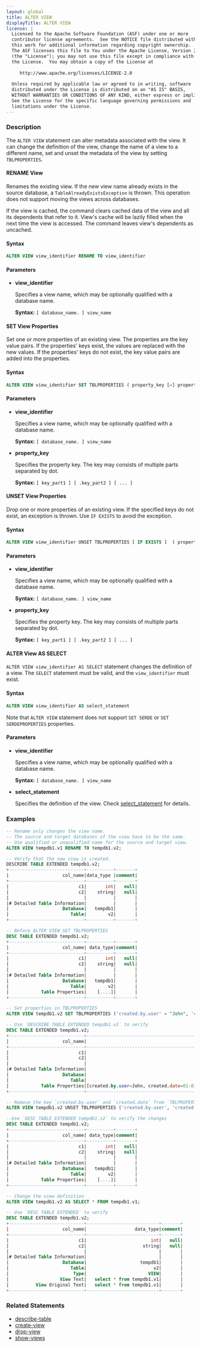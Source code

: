 ```yaml
---
layout: global
title: ALTER VIEW
displayTitle: ALTER VIEW 
license: |
  Licensed to the Apache Software Foundation (ASF) under one or more
  contributor license agreements.  See the NOTICE file distributed with
  this work for additional information regarding copyright ownership.
  The ASF licenses this file to You under the Apache License, Version 2.0
  (the "License"); you may not use this file except in compliance with
  the License.  You may obtain a copy of the License at
 
     http://www.apache.org/licenses/LICENSE-2.0
 
  Unless required by applicable law or agreed to in writing, software
  distributed under the License is distributed on an "AS IS" BASIS,
  WITHOUT WARRANTIES OR CONDITIONS OF ANY KIND, either express or implied.
  See the License for the specific language governing permissions and
  limitations under the License.
---
```


### Description

The `ALTER VIEW` statement can alter metadata associated with the view. It can change the definition of the view, change
the name of a view to a different name, set and unset the metadata of the view by setting `TBLPROPERTIES`.

#### RENAME View
Renames the existing view. If the new view name already exists in the source database, a `TableAlreadyExistsException` is thrown. This operation
does not support moving the views across databases.

If the view is cached, the command clears cached data of the view and all its dependents that refer to it. View's cache will be lazily filled when the next time the view is accessed. The command leaves view's dependents as uncached.

#### Syntax
```sql
ALTER VIEW view_identifier RENAME TO view_identifier
```

#### Parameters
* **view_identifier**

    Specifies a view name, which may be optionally qualified with a database name.

    **Syntax:** `[ database_name. ] view_name`

#### SET View Properties
Set one or more properties of an existing view. The properties are the key value pairs. If the properties' keys exist, 
the values are replaced with the new values. If the properties' keys do not exist, the key value pairs are added into
the properties.

#### Syntax
```sql
ALTER VIEW view_identifier SET TBLPROPERTIES ( property_key [=] property_val [ , ... ] )
```

#### Parameters
* **view_identifier**

    Specifies a view name, which may be optionally qualified with a database name.

    **Syntax:** `[ database_name. ] view_name`

* **property_key**

    Specifies the property key. The key may consists of multiple parts separated by dot.

    **Syntax:** `[ key_part1 ] [ .key_part2 ] [ ... ]`

#### UNSET View Properties
Drop one or more properties of an existing view. If the specified keys do not exist, an exception is thrown. Use 
`IF EXISTS` to avoid the exception. 

#### Syntax
```sql
ALTER VIEW view_identifier UNSET TBLPROPERTIES [ IF EXISTS ]  ( property_key [ , ... ] )
```

#### Parameters
* **view_identifier**

    Specifies a view name, which may be optionally qualified with a database name.

    **Syntax:** `[ database_name. ] view_name`

* **property_key**

    Specifies the property key. The key may consists of multiple parts separated by dot.

    **Syntax:** `[ key_part1 ] [ .key_part2 ] [ ... ]`

#### ALTER View AS SELECT
`ALTER VIEW view_identifier AS SELECT` statement changes the definition of a view. The `SELECT` statement must be valid,
and the `view_identifier` must exist.

#### Syntax
```sql
ALTER VIEW view_identifier AS select_statement
```

Note that `ALTER VIEW` statement does not support `SET SERDE` or `SET SERDEPROPERTIES` properties.

#### Parameters
* **view_identifier**

    Specifies a view name, which may be optionally qualified with a database name.

    **Syntax:** `[ database_name. ] view_name`

* **select_statement**

    Specifies the definition of the view. Check [select_statement](sql-ref-syntax-qry-select.html) for details.

### Examples

```sql
-- Rename only changes the view name.
-- The source and target databases of the view have to be the same.
-- Use qualified or unqualified name for the source and target view.
ALTER VIEW tempdb1.v1 RENAME TO tempdb1.v2;

-- Verify that the new view is created.
DESCRIBE TABLE EXTENDED tempdb1.v2;
+----------------------------+----------+-------+
|                    col_name|data_type |comment|
+----------------------------+----------+-------+
|                          c1|       int|   null|
|                          c2|    string|   null|
|                            |          |       |
|# Detailed Table Information|          |       |
|                    Database|   tempdb1|       |
|                       Table|        v2|       |
+----------------------------+----------+-------+

-- Before ALTER VIEW SET TBLPROPERTIES
DESC TABLE EXTENDED tempdb1.v2;
+----------------------------+----------+-------+
|                    col_name| data_type|comment|
+----------------------------+----------+-------+
|                          c1|       int|   null|
|                          c2|    string|   null|
|                            |          |       |
|# Detailed Table Information|          |       |
|                    Database|   tempdb1|       |
|                       Table|        v2|       |
|            Table Properties|    [....]|       |
+----------------------------+----------+-------+

-- Set properties in TBLPROPERTIES
ALTER VIEW tempdb1.v2 SET TBLPROPERTIES ('created.by.user' = "John", 'created.date' = '01-01-2001' );

-- Use `DESCRIBE TABLE EXTENDED tempdb1.v2` to verify
DESC TABLE EXTENDED tempdb1.v2;
+----------------------------+-----------------------------------------------------+-------+
|                    col_name|                                            data_type|comment|
+----------------------------+-----------------------------------------------------+-------+
|                          c1|                                                  int|   null|
|                          c2|                                               string|   null|
|                            |                                                     |       |
|# Detailed Table Information|                                                     |       |
|                    Database|                                              tempdb1|       |
|                       Table|                                                   v2|       |
|            Table Properties|[created.by.user=John, created.date=01-01-2001, ....]|       |
+----------------------------+-----------------------------------------------------+-------+

-- Remove the key `created.by.user` and `created.date` from `TBLPROPERTIES`
ALTER VIEW tempdb1.v2 UNSET TBLPROPERTIES ('created.by.user', 'created.date');

--Use `DESC TABLE EXTENDED tempdb1.v2` to verify the changes
DESC TABLE EXTENDED tempdb1.v2;
+----------------------------+----------+-------+
|                    col_name| data_type|comment|
+----------------------------+----------+-------+
|                          c1|       int|   null|
|                          c2|    string|   null|
|                            |          |       |
|# Detailed Table Information|          |       |
|                    Database|   tempdb1|       |
|                       Table|        v2|       |
|            Table Properties|    [....]|       |
+----------------------------+----------+-------+

-- Change the view definition
ALTER VIEW tempdb1.v2 AS SELECT * FROM tempdb1.v1;

-- Use `DESC TABLE EXTENDED` to verify
DESC TABLE EXTENDED tempdb1.v2;
+----------------------------+---------------------------+-------+
|                    col_name|                  data_type|comment|
+----------------------------+---------------------------+-------+
|                          c1|                        int|   null|
|                          c2|                     string|   null|
|                            |                           |       |
|# Detailed Table Information|                           |       |
|                    Database|                    tempdb1|       |
|                       Table|                         v2|       |
|                        Type|                       VIEW|       |
|                   View Text|   select * from tempdb1.v1|       |
|          View Original Text|   select * from tempdb1.v1|       |
+----------------------------+---------------------------+-------+
```

### Related Statements

* [describe-table](sql-ref-syntax-aux-describe-table.html)
* [create-view](sql-ref-syntax-ddl-create-view.html)
* [drop-view](sql-ref-syntax-ddl-drop-view.html)
* [show-views](sql-ref-syntax-aux-show-views.html)

